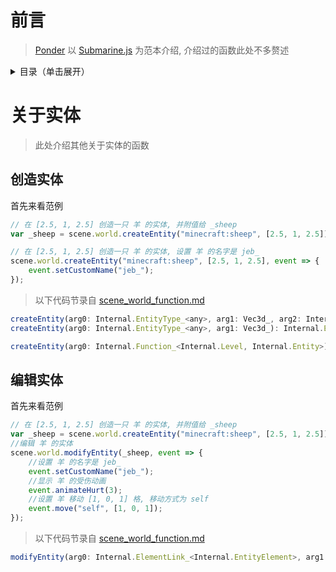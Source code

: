 # 前言

> [Ponder](../Ponder.md) 以 [Submarine.js](../../kubejs/client_scripts/Ponder/Submarine.js) 为范本介绍, 介绍过的函数此处不多赘述

<details>
  <summary>目录（单击展开）</summary>

  - [前言](#前言)
  - [关于实体](#关于实体)
    1. [创造实体](#创造实体)
    2. [编辑实体](#编辑实体)
    
</details>
 
# 关于实体

> 此处介绍其他关于实体的函数

## 创造实体

首先来看范例

```js
// 在 [2.5, 1, 2.5] 创造一只 羊 的实体, 并附值给 _sheep
var _sheep = scene.world.createEntity("minecraft:sheep", [2.5, 1, 2.5]);

// 在 [2.5, 1, 2.5] 创造一只 羊 的实体, 设置 羊 的名字是 jeb_
scene.world.createEntity("minecraft:sheep", [2.5, 1, 2.5], event => {
    event.setCustomName("jeb_");
});
```

> 以下代码节录自 [scene_world_function.md](../internal/scene_world_function.md)

```js
createEntity(arg0: Internal.EntityType_<any>, arg1: Vec3d_, arg2: Internal.Consumer_<Internal.Entity>): Internal.ElementLink<Internal.EntityElement>;
createEntity(arg0: Internal.EntityType_<any>, arg1: Vec3d_): Internal.ElementLink<Internal.EntityElement>;

createEntity(arg0: Internal.Function_<Internal.Level, Internal.Entity>): Internal.ElementLink<Internal.EntityElement>;
```

## 编辑实体

首先来看范例

```js
// 在 [2.5, 1, 2.5] 创造一只 羊 的实体, 并附值给 _sheep
var _sheep = scene.world.createEntity("minecraft:sheep", [2.5, 1, 2.5]);
//编辑 羊 的实体
scene.world.modifyEntity(_sheep, event => {
    //设置 羊 的名字是 jeb_
    event.setCustomName("jeb_");
    //显示 羊 的受伤动画
    event.animateHurt(3);
    //设置 羊 移动 [1, 0, 1] 格, 移动方式为 self
    event.move("self", [1, 0, 1]);
});
```

> 以下代码节录自 [scene_world_function.md](../internal/scene_world_function.md)

```js
modifyEntity(arg0: Internal.ElementLink_<Internal.EntityElement>, arg1: Internal.Consumer_<Internal.Entity>): void_;
```

